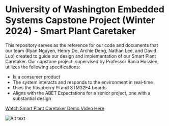 # University of Washington Embedded Systems Capstone Project (Winter 2024) - Smart Plant Caretaker

This repository serves as the reference for our code and documents that our team (Ryan Nguyen, Henry Do, Archie Deng, Nathan Lee, and David Luo) created to guide our design and implementation of our Smart Plant Caretaker. Our capstone project, supervised by Professor Rania Hussien, utilizes the following specifications:

- Is a consumer product
- The system interacts and responds to the environment in real-time
- Uses the Raspberry Pi and STM32F4 boards
- Aligns with the ABET Expectations for a senior project, one with a substantial design

[Watch Smart Plant Caretaker Demo Video Here](Resources/smart_plant_caretaker.mp4)

![Alt text](Resources/Plant_Caretaker_Poster.png)